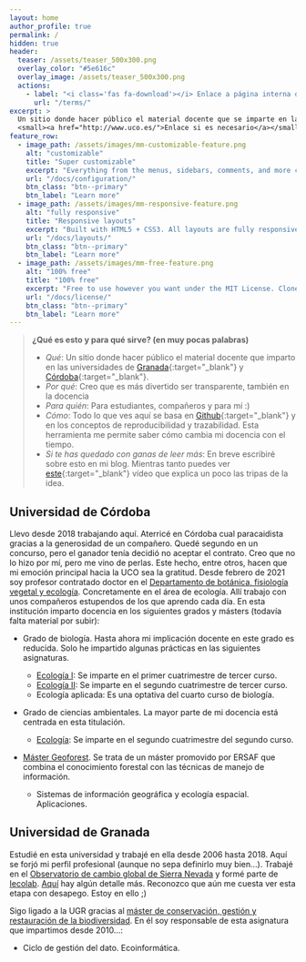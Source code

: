 ```yaml
---
layout: home
author_profile: true
permalink: /
hidden: true
header:
  teaser: /assets/teaser_500x300.png
  overlay_color: "#5e616c"
  overlay_image: /assets/teaser_500x300.png
  actions:
    - label: "<i class='fas fa-download'></i> Enlace a página interna dentro del proyecto (si es necesario)"
      url: "/terms/"
excerpt: >
  Un sitio donde hacer público el material docente que se imparte en la Universidad de Córdoba.<br />
  <small><a href="http://www.uco.es/">Enlace si es necesario</a></small>
feature_row:
  - image_path: /assets/images/mm-customizable-feature.png
    alt: "customizable"
    title: "Super customizable"
    excerpt: "Everything from the menus, sidebars, comments, and more can be configured or set with YAML Front Matter."
    url: "/docs/configuration/"
    btn_class: "btn--primary"
    btn_label: "Learn more"
  - image_path: /assets/images/mm-responsive-feature.png
    alt: "fully responsive"
    title: "Responsive layouts"
    excerpt: "Built with HTML5 + CSS3. All layouts are fully responsive with helpers to augment your content."
    url: "/docs/layouts/"
    btn_class: "btn--primary"
    btn_label: "Learn more"
  - image_path: /assets/images/mm-free-feature.png
    alt: "100% free"
    title: "100% free"
    excerpt: "Free to use however you want under the MIT License. Clone it, fork it, customize it... whatever!"
    url: "/docs/license/"
    btn_class: "btn--primary"
    btn_label: "Learn more"      
---
```


> **¿Qué es esto y para qué sirve? (en muy pocas palabras)**
>
> - *Qué*: Un sitio donde hacer público el material docente que imparto en las universidades de [Granada](https://www.ugr.es/){:target="_blank"} y [Córdoba](https://www.uco.es/){:target="_blank"}.
> - *Por qué*: Creo que es más divertido ser transparente, también en la docencia
> - *Para quién*: Para estudiantes, compañeros y para mí :)
> - *Cómo*: Todo lo que ves aquí se basa en [Github](https://github.com/){:target="_blank"} y en los conceptos de reproducibilidad y trazabilidad. Esta herramienta me permite saber cómo cambia mi docencia con el tiempo.
> - *Si te has quedado con ganas de leer más*: En breve escribiré sobre esto en mi blog. Mientras tanto puedes ver [este](https://www.youtube.com/watch?v=1plRdolo4Ys){:target="_blank"} vídeo que explica un poco las tripas de la idea.

## Universidad de Córdoba

Llevo desde 2018 trabajando aquí. Aterricé en Córdoba cual  paracaidista gracias a la generosidad de un compañero. Quedé segundo en  un concurso, pero el ganador tenía decidió no aceptar el contrato. Creo  que no lo hizo por mí, pero me vino de perlas. Este hecho, entre otros,  hacen que mi emoción principal hacia la UCO sea la gratitud. Desde  febrero de 2021 soy profesor contratado doctor en el [Departamento de botánica, fisiología vegetal y ecología](http://www.uco.es/organiza/departamentos/botanica/es/). Concretamente en el área de ecología. Allí trabajo con unos compañeros  estupendos de los que aprendo cada día. En esta institución imparto  docencia en los siguientes grados y másters (todavía falta material por  subir):

- Grado de biología. Hasta ahora mi implicación docente en este  grado es reducida. Solo he impartido algunas prácticas en las siguientes asignaturas.    

  - [Ecología I](/ecologia1/): Se imparte en el primer cuatrimestre de tercer curso.
  - [Ecología II](https://aprendiendo-cosas.github.io/eco_II_bio_uco/eco_II_uco.html): Se imparte en el segundo cuatrimestre de tercer curso.
  - Ecología aplicada: Es una optativa del cuarto curso de biología.

- Grado de ciencias ambientales. La mayor parte de mi docencia está centrada en esta titulación.    

  - [Ecología](/ecologia/): Se imparte en el segundo cuatrimestre del segundo curso.

- [Máster Geoforest](https://mastergeoforest.es/). Se trata de un máster promovido por ERSAF que combina el conocimiento forestal con las técnicas de manejo de información.
  - Sistemas de información geográfica y ecología espacial. Aplicaciones.

## Universidad de Granada

Estudié en esta universidad y trabajé en ella desde 2006 hasta 2018.  Aquí se forjó mi perfil profesional (aunque no sepa definirlo muy  bien…). Trabajé en el [Observatorio de cambio global de Sierra Nevada](https://obsnev.es/) y formé parte de [Iecolab](http://www.iecolab.es/). [Aquí](https://fjbonet.blogspot.com/2019/11/cambio-de-pantalla.html) hay algún detalle más. Reconozco que aún me cuesta ver esta etapa con desapego. Estoy en ello ;)

Sigo ligado a la UGR gracias al [máster de conservación, gestión y restauración de la biodiversidad](https://masteres.ugr.es/biodiversidad/). En él soy responsable de esta asignatura que impartimos desde 2010…:

- Ciclo de gestión del dato. Ecoinformática.